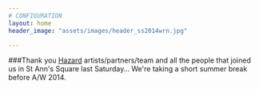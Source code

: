 ```yaml
---
# CONFIGURATION
layout: home
header_image: "assets/images/header_ss2014wrn.jpg"

---
```

###Thank you [Hazard](/current/2014-hazard) artists/partners/team and all the people that joined us in St Ann's Square last Saturday… We're taking a short summer break before A/W 2014.
